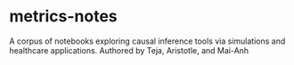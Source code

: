 # metrics-notes
A corpus of notebooks exploring causal inference tools via simulations and healthcare applications. Authored by Teja, Aristotle, and Mai-Anh
